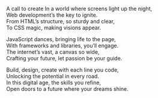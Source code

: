 A call to create
In a world where screens light up the night,  
Web development’s the key to ignite.  
From HTML’s structure, so sturdy and clear,  
To CSS magic, making visions appear.  

JavaScript dances, bringing life to the page,  
With frameworks and libraries, you’ll engage.  
The internet’s vast, a canvas so wide,  
Crafting your future, let passion be your guide.  

Build, design, create with each line you code,  
Unlocking the potential in every road.  
In this digital age, the skills you refine,  
Open doors to a future where your dreams shine.